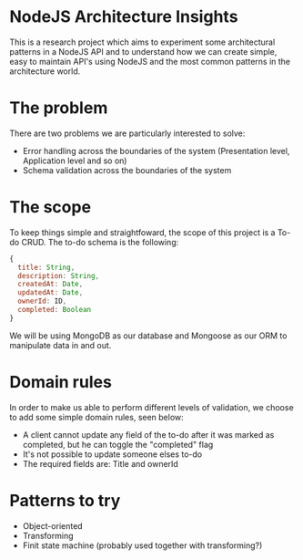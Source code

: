 # NodeJS Architecture Insights

This is a research project which aims to experiment some architectural patterns in a NodeJS API and to understand how we can create simple, easy to maintain API's using NodeJS and the most common patterns in the architecture world.

# The problem

There are two problems we are particularly interested to solve:
- Error handling across the boundaries of the system (Presentation level, Application level and so on)
- Schema validation across the boundaries of the system

# The scope

To keep things simple and straightfoward, the scope of this project is a To-do CRUD. The to-do schema is the following:

```javascript
{
  title: String,
  description: String,
  createdAt: Date,
  updatedAt: Date,
  ownerId: ID,
  completed: Boolean
}
```

We will be using MongoDB as our database and Mongoose as our ORM to manipulate data in and out.

# Domain rules

In order to make us able to perform different levels of validation, we choose to add some simple domain rules, seen below:
- A client cannot update any field of the to-do after it was marked as completed, but he can toggle the "completed" flag
- It's not possible to update someone elses to-do
- The required fields are: Title and ownerId

# Patterns to try
- Object-oriented
- Transforming
- Finit state machine (probably used together with transforming?)
